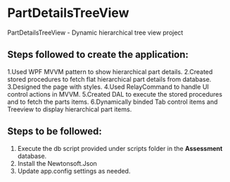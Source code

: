 # PartDetailsTreeView
PartDetailsTreeView - Dynamic hierarchical tree view project

Steps followed to create the application:
------------------------------------------------
1.Used WPF MVVM pattern to show hierarchical part details.
2.Created stored procedures to fetch flat hierarchical part details from database.
3.Designed the page with styles.
4.Used RelayCommand to handle UI control actions in MVVM.
5.Created DAL to execute the stored procedures and to fetch the parts items.
6.Dynamically binded Tab control items and Treeview to display hierarchical part items.


Steps to be followed:
----------------------
1. Execute the db script provided under scripts folder in the __Assessment__  database.
2. Install the Newtonsoft.Json
3. Update app.config settings as needed.

